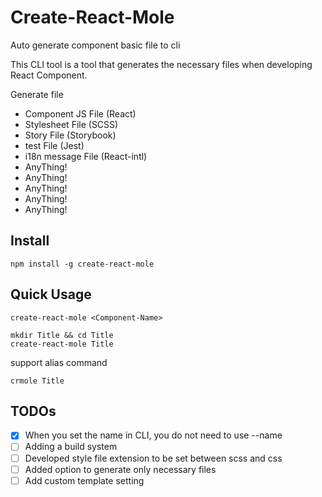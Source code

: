 # Create-React-Mole 
Auto generate component basic file to cli

This CLI tool is a tool that generates the necessary files when developing React Component.

Generate file
- Component JS File (React)
- Stylesheet File (SCSS)
- Story File (Storybook)
- test File (Jest)
- i18n message File (React-intl)
- AnyThing!
- AnyThing!
- AnyThing!
- AnyThing!
- AnyThing!

## Install
```
npm install -g create-react-mole
```

## Quick Usage
```
create-react-mole <Component-Name>
```

```
mkdir Title && cd Title
create-react-mole Title
```

support alias command

```
crmole Title
```

## TODOs
- [x] When you set the name in CLI, you do not need to use --name
- [ ] Adding a build system
- [ ] Developed style file extension to be set between scss and css
- [ ] Added option to generate only necessary files
- [ ] Add custom template setting
